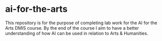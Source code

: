 # ai-for-the-arts

This repository is for the purpose of completing lab work for the AI for the Arts DMIS course.
By the end of the course I aim to have a better understanding of how AI can be used in relation to Arts & Humanities.
